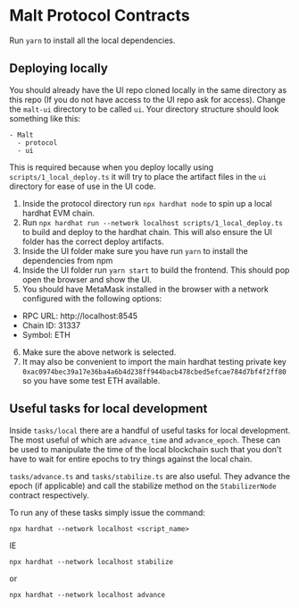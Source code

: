 # Malt Protocol Contracts

Run `yarn` to install all the local dependencies.

## Deploying locally
You should already have the UI repo cloned locally in the same directory as this repo (If you do not have access to the UI repo ask for access). Change the `malt-ui` directory to be called `ui`. Your directory structure should look something like this:
```
- Malt
  - protocol
  - ui
```
This is required because when you deploy locally using `scripts/1_local_deploy.ts` it will try to place the artifact files in the `ui` directory for ease of use in the UI code.

1. Inside the protocol directory run `npx hardhat node` to spin up a local hardhat EVM chain.
2. Run `npx hardhat run --network localhost scripts/1_local_deploy.ts` to build and deploy to the hardhat chain. This will also ensure the UI folder has the correct deploy artifacts.
3. Inside the UI folder make sure you have run `yarn` to install the dependencies from npm
4. Inside the UI folder run `yarn start` to build the frontend. This should pop open the browser and show the UI.
5. You should have MetaMask installed in the browser with a network configured with the following options:
  * RPC URL: http://localhost:8545
  * Chain ID: 31337
  * Symbol: ETH
6. Make sure the above network is selected.
7. It may also be convenient to import the main hardhat testing private key `0xac0974bec39a17e36ba4a6b4d238ff944bacb478cbed5efcae784d7bf4f2ff80` so you have some test ETH available.

## Useful tasks for local development
Inside `tasks/local` there are a handful of useful tasks for local development. The most useful of which are `advance_time` and `advance_epoch`. These can be used to manipulate the time of the local blockchain such that you don't have to wait for entire epochs to try things against the local chain.

`tasks/advance.ts` and `tasks/stabilize.ts` are also useful. They advance the epoch (if applicable) and call the stabilize method on the `StabilizerNode` contract respectively.

To run any of these tasks simply issue the command:
```
npx hardhat --network localhost <script_name>
```

IE
```
npx hardhat --network localhost stabilize
```
or 
```
npx hardhat --network localhost advance
```
